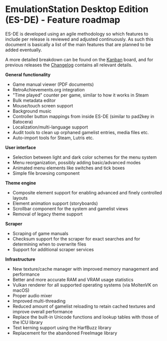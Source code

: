 # EmulationStation Desktop Edition (ES-DE) - Feature roadmap

ES-DE is developed using an agile methodology so which features to include per release is reviewed and adjusted continuously. As such this document is basically a list of the main features that are planned to be added eventually.

A more detailed breakdown can be found on the [Kanban](https://gitlab.com/es-de/emulationstation-de/-/boards) board, and for previous releases the [Changelog](CHANGELOG.md) contains all relevant details.

**General functionality**
* Game manual viewer (PDF documents)
* RetroAchievements.org integration
* "Time played" counter per game, similar to how it works in Steam
* Bulk metadata editor
* Mouse/touch screen support
* Background music
* Controller button mappings from inside ES-DE (similar to pad2key in Batocera)
* Localization/multi-language support
* Audit tools to clean up orphaned gamelist entries, media files etc.
* Auto-import tools for Steam, Lutris etc.

**User interface**

* Selection between light and dark color schemes for the menu system
* Menu reorganization, possibly adding basic/advanced modes
* Animated menu elements like switches and tick boxes
* Simple file browsing component

**Theme engine**
* Composite element support for enabling advanced and finely controlled layouts
* Element animation support (storyboards)
* Scrollbar component for the system and gamelist views
* Removal of legacy theme support

**Scraper**
* Scraping of game manuals
* Checksum support for the scraper for exact searches and for determining when to overwrite files
* Support for additional scraper services

**Infrastructure**

* New texture/cache manager with improved memory management and performance
* Better and more accurate RAM and VRAM usage statistics
* Vulkan renderer for all supported operating systems (via MoltenVK on macOS)
* Proper audio mixer
* Improved multi-threading
* Reduced amount of gamelist reloading to retain cached textures and improve overall performance
* Replace the built-in Unicode functions and lookup tables with those of the ICU library
* Text kerning support using the HarfBuzz library
* Replacement for the abandoned FreeImage library
